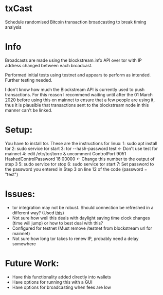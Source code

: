 # txCast
Schedule randomised Bitcoin transaction broadcasting to break timing analysis

# Info
Broadcasts are made using the blockstream.info API over tor with IP address changed between each broadcast.

Performed initial tests using testnet and appears to perform as intended. Further testing needed.

I don't know how much the Blockstream API is currently used to push transactions. For this reason I recommend waiting until after the 01 March 2020 before using this on mainnet to ensure that a few people are using it, thus it is plausible that transactions sent to the blockstream node in this manner can't be linked.

# Setup:
You have to install tor. These are the instructions for linux:
1: sudo apt install tor
2: sudo service tor start
3: tor --hash-password test <- Don't use test for mainnet
4: edit /etc/tor/torrc & uncomment
       ControlPort 9051
       HashedControlPassword 16:00000 <- Change this number to the output of step 3
5: sudo service tor stop
6: sudo service tor start
7: Set password to the password you entered in Step 3 on line 12 of the code (password = "test")

# Issues:
- tor integration may not be robust. Should connection be refreshed in a different way? (Used [this](https://techmonger.github.io/68/tor-new-ip-python/))
- Not sure how well this deals with daylight saving time clock changes (time will jump) or how to best deal with this?
- Configured for testnet (Must remove /testnet from blockstream url for mainnet)
- Not sure how long tor takes to renew IP, probably need a delay somewhere

# Future Work:
- Have this functionality added directly into wallets
- Have options for running this with a GUI
- Have options for broadcasting when fees are low

